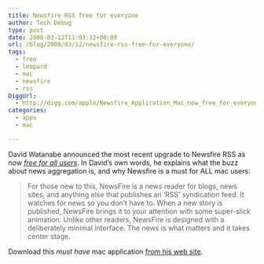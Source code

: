 ```yaml
---
title: Newsfire RSS free for everyone
author: Tech Debug
type: post
date: 2008-03-12T11:03:32+00:00
url: /blog/2008/03/12/newsfire-rss-free-for-everyone/
tags:
  - free
  - leopard
  - mac
  - newsfire
  - rss
DiggUrl:
  - http://digg.com/apple/Newsfire_Application_Mac_now_free_for_everyone/who
categories:
  - apps
  - mac

---
```

David Watanabe announced the most recent upgrade to Newsfire RSS as now [_free for all users_][1]. In David&#8217;s own words, he explains what the buzz about news aggregation is, and why Newsfire is a must for ALL mac users:

> For those new to this, NewsFire is a news reader for blogs, news sites, and anything else that publishes an ‘RSS’ syndication feed. It watches for news so you don’t have to. When a new story is published, NewsFire brings it to your attention with some super-slick animation. Unlike other readers, NewsFire is designed with a deliberately minimal interface. The news is what matters and it takes center stage.

Download this _must have_ mac application [from his web site][2].

 [1]: http://www.newsfirex.com/blog/?p=201
 [2]: http://www.newsfirex.com/